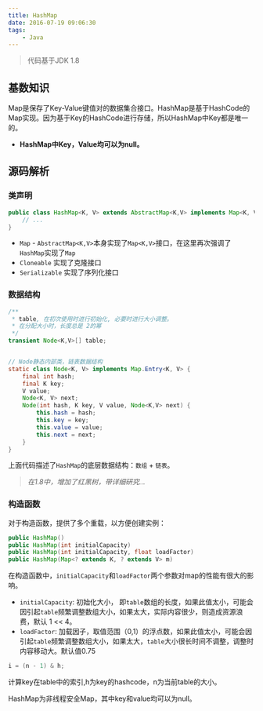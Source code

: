 ```yaml
---
title: HashMap
date: 2016-07-19 09:06:30
tags: 
    - Java
---
```


> 代码基于JDK 1.8


## 基数知识
Map是保存了Key-Value键值对的数据集合接口。HashMap是基于HashCode的Map实现。因为基于Key的HashCode进行存储，所以HashMap中Key都是唯一的。
- **HashMap中Key，Value均可以为null。**

## 源码解析

### 类声明
```java
public class HashMap<K, V> extends AbstractMap<K,V> implements Map<K, V>, Cloneable, Serializable {
    // ...
}
```
* `Map` -  `AbstractMap<K,V>`本身实现了`Map<K,V>`接口，在这里再次强调了`HashMap`实现了`Map`
* `Cloneable`  实现了克隆接口
* `Serializable`  实现了序列化接口

### 数据结构
```java
/**
 * table, 在初次使用时进行初始化, 必要时进行大小调整。
 * 在分配大小时，长度总是 2的幂
 */
transient Node<K,V>[] table;


// Node静态内部类，链表数据结构
static class Node<K, V> implements Map.Entry<K, V> {
    final int hash;
    final K key;
    V value;
    Node<K, V> next;
    Node(int hash, K key, V value, Node<K,V> next) {
        this.hash = hash;
        this.key = key;
        this.value = value;
        this.next = next;
    }
}
```


上面代码描述了`HashMap`的底层数据结构：`数组` + `链表`。 
>*在1.8中，增加了红黑树，带详细研究...*

### 构造函数
对于构造函数，提供了多个重载，以方便创建实例：
```java
public HashMap()
public HashMap(int initialCapacity)
public HashMap(int initialCapacity, float loadFactor)
public HashMap(Map<? extends K, ? extends V> m)
```
在构造函数中，`initialCapacity`和`loadFactor`两个参数对map的性能有很大的影响。
* `initialCapacity`: 初始化大小， 即`table`数组的长度，如果此值太小，可能会因引起`table`频繁调整数组大小，如果太大，实际内容很少，则造成资源浪费，默认 1 << 4。
* `loadFactor`: 加载因子，取值范围（0,1）的浮点数，如果此值太小，可能会因引起`table`频繁调整数组大小，如果太大，`table`大小很长时间不调整，调整时内容移动大。默认值0.75

```java
i = (n - 1) & h;
```
计算key在table中的索引,h为key的hashcode，n为当前table的大小。

HashMap为非线程安全Map，其中key和value均可以为null。
